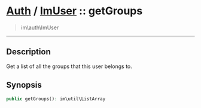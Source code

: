 # [Auth](auth.md) / [ImUser](auth-ImUser.md) :: getGroups
 > im\auth\ImUser
____

## Description
Get a list of all the groups that this user belongs to.

## Synopsis
```php
public getGroups(): im\util\ListArray
```
